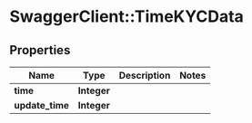 # SwaggerClient::TimeKYCData

## Properties
Name | Type | Description | Notes
------------ | ------------- | ------------- | -------------
**time** | **Integer** |  | 
**update_time** | **Integer** |  | 


